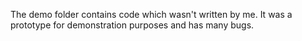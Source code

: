 The demo folder contains code which wasn't written by me. It was a prototype for demonstration purposes and has many bugs.